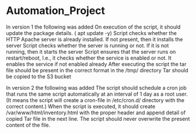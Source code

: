 # Automation_Project

In version 1 the following was added
On execution of the script, it should update the package details. ( apt update -y)
Script checks whether the HTTP Apache server is already installed. If not present, then it installs the server
Script checks whether the server is running or not. If it is not running, then it starts the server
Script ensures that the server runs on restart/reboot, I.e., it checks whether the service is enabled or not. It enables the service if not enabled already
After executing the script the tar file should be present in the correct format in the /tmp/ directory
Tar should be copied to the S3 bucket

In version 2 the following was added
The script should schedule a cron job that runs the same script automatically at an interval of 1 day as a root user. (It means the script will create a cron-file in /etc/cron.d/ directory with the correct content.)
When the script is executed, it should create /var/www/html/inventory.html with the proper header and append detail of copied Tar file in the next line. The script should never overwrite the present content of the file.
